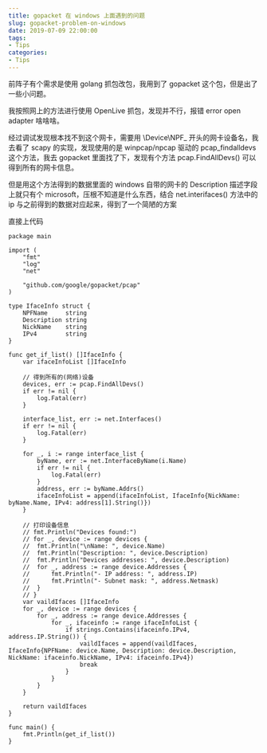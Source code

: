 ```yaml
---
title: gopacket 在 windows 上面遇到的问题
slug: gopacket-problem-on-windows
date: 2019-07-09 22:00:00
tags:
- Tips
categories:
- Tips
---
```


前阵子有个需求是使用 golang 抓包改包，我用到了 gopacket 这个包，但是出了一些小问题。

<!--more-->

我按照网上的方法进行使用 OpenLive 抓包，发现并不行，报错 error open adapter 啥啥啥。

经过调试发现根本找不到这个网卡，需要用 \Device\NPF_ 开头的网卡设备名，我去看了 scapy 的实现，发现使用的是 winpcap/npcap 驱动的 pcap_findalldevs 这个方法，我去 gopacket 里面找了下，发现有个方法 pcap.FindAllDevs() 可以得到所有的网卡信息。

但是用这个方法得到的数据里面的 windows 自带的网卡的 Description 描述字段上就只有个 microsoft，压根不知道是什么东西，结合 net.interifaces() 方法中的 ip 与之前得到的数据对应起来，得到了一个简陋的方案

直接上代码

```golang
package main

import (
	"fmt"
	"log"
	"net"

	"github.com/google/gopacket/pcap"
)

type IfaceInfo struct {
	NPFName     string
	Description string
	NickName    string
	IPv4        string
}

func get_if_list() []IfaceInfo {
	var ifaceInfoList []IfaceInfo

	// 得到所有的(网络)设备
	devices, err := pcap.FindAllDevs()
	if err != nil {
		log.Fatal(err)
	}

	interface_list, err := net.Interfaces()
	if err != nil {
		log.Fatal(err)
	}

	for _, i := range interface_list {
		byName, err := net.InterfaceByName(i.Name)
		if err != nil {
			log.Fatal(err)
		}
		address, err := byName.Addrs()
		ifaceInfoList = append(ifaceInfoList, IfaceInfo{NickName: byName.Name, IPv4: address[1].String()})
	}

	// 打印设备信息
	// fmt.Println("Devices found:")
	// for _, device := range devices {
	// 	fmt.Println("\nName: ", device.Name)
	// 	fmt.Println("Description: ", device.Description)
	// 	fmt.Println("Devices addresses: ", device.Description)
	// 	for _, address := range device.Addresses {
	// 		fmt.Println("- IP address: ", address.IP)
	// 		fmt.Println("- Subnet mask: ", address.Netmask)
	// 	}
	// }
	var vaildIfaces []IfaceInfo
	for _, device := range devices {
		for _, address := range device.Addresses {
			for _, ifaceinfo := range ifaceInfoList {
				if strings.Contains(ifaceinfo.IPv4, address.IP.String()) {
					vaildIfaces = append(vaildIfaces, IfaceInfo{NPFName: device.Name, Description: device.Description, NickName: ifaceinfo.NickName, IPv4: ifaceinfo.IPv4})
					break
				}
			}
		}
	}

	return vaildIfaces
}

func main() {
	fmt.Println(get_if_list())
}
```